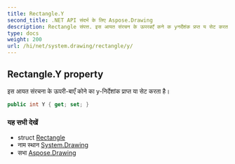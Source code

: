 ```yaml
---
title: Rectangle.Y
second_title: .NET API संदर्भ के लिए Aspose.Drawing
description: Rectangle संपत्त. इस आयत संरचन के ऊपरबएँ कने क yनर्देशंक प्रप्त य सेट करत है
type: docs
weight: 200
url: /hi/net/system.drawing/rectangle/y/
---
```

## Rectangle.Y property

इस आयत संरचना के ऊपरी-बाएँ कोने का y-निर्देशांक प्राप्त या सेट करता है।

```csharp
public int Y { get; set; }
```

### यह सभी देखें

* struct [Rectangle](../)
* नाम स्थान [System.Drawing](../../rectangle/)
* सभा [Aspose.Drawing](../../../)


